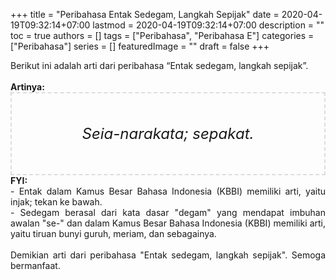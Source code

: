 +++
title = "Peribahasa Entak Sedegam, Langkah Sepijak"
date = 2020-04-19T09:32:14+07:00
lastmod = 2020-04-19T09:32:14+07:00
description = ""
toc = true
authors = []
tags = ["Peribahasa", "Peribahasa E"]
categories = ["Peribahasa"]
series = []
featuredImage = ""
draft = false
+++

<div dir="ltr" style="text-align: left;" trbidi="on"><div style="text-align: justify;">Berikut ini adalah arti dari peribahasa “Entak sedegam, langkah sepijak”.</div><br /><div style="text-align: justify;"><b>Artinya:</b></div><div style="border: 2px dashed #ddd; font-size: 24px; height: auto; margin: 0 auto; padding: 50px; text-align: center; width: auto;"><i>Seia-narakata; sepakat.</i></div><div style="text-align: justify;"><b>FYI:</b><br /> - Entak dalam Kamus Besar Bahasa Indonesia (KBBI) memiliki arti, yaitu injak; tekan ke bawah.<br /> - Sedegam berasal dari kata dasar "degam" yang mendapat imbuhan awalan "se-" dan dalam Kamus Besar Bahasa Indonesia (KBBI) memiliki arti, yaitu tiruan bunyi guruh, meriam, dan sebagainya.<br /><br /></div><div style="text-align: justify;">Demikian arti dari peribahasa "Entak sedegam, langkah sepijak". Semoga bermanfaat.</div></div>
